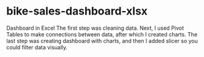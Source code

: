 # bike-sales-dashboard-xlsx
Dashboard in Excel
The first step was cleaning data. 
Next, I used Pivot Tables to make connections between data, after which I created charts.
The last step was creating dashboard with charts, and then I added slicer so you could filter data visually.
